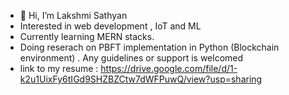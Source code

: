 - 👋 Hi, I’m Lakshmi Sathyan
- Interested in web development , IoT and ML
- Currently learning MERN stacks.
- Doing reserach on PBFT implementation in Python (Blockchain environment) . Any guidelines or support is welcomed 
- link to my resume : https://drive.google.com/file/d/1-k2u1UixFy6tIGd9SHZBZCtw7dWFPuwQ/view?usp=sharing

